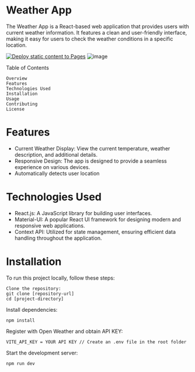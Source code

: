 # Weather App

The Weather App is a React-based web application that provides users with current weather information. It features a clean and user-friendly interface, making it easy for users to check the weather conditions in a specific location.

[![Deploy static content to Pages](https://github.com/akmalpopalzi98/weather-app/actions/workflows/static.yml/badge.svg)](https://github.com/akmalpopalzi98/weather-app/actions/workflows/static.yml)
![image](https://github.com/akmalpopalzi98/weather-app/assets/105284469/8c0138ef-1a4d-4247-96a5-b297dce1ddc2)




Table of Contents

    Overview
    Features
    Technologies Used
    Installation
    Usage
    Contributing
    License

# Features

- Current Weather Display: View the current temperature, weather description, and additional details.
- Responsive Design: The app is designed to provide a seamless experience on various devices.
- Automatically detects user location

# Technologies Used

- React.js: A JavaScript library for building user interfaces.
- Material-UI: A popular React UI framework for designing modern and responsive web applications.
- Context API: Utilized for state management, ensuring efficient data handling throughout the application.


# Installation

To run this project locally, follow these steps:

    Clone the repository:
    git clone [repository-url]
    cd [project-directory]

Install dependencies:

    npm install

Register with Open Weather and obtain API KEY:

    VITE_API_KEY = YOUR API KEY // Create an .env file in the root folder

    
Start the development server:

    npm run dev
